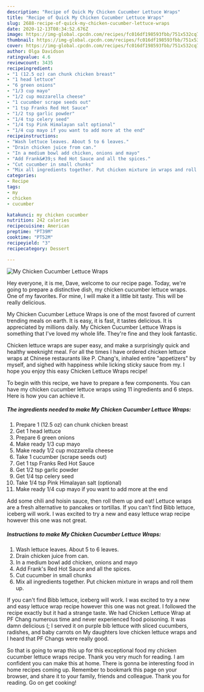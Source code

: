 ```yaml
---
description: "Recipe of Quick My Chicken Cucumber Lettuce Wraps"
title: "Recipe of Quick My Chicken Cucumber Lettuce Wraps"
slug: 2688-recipe-of-quick-my-chicken-cucumber-lettuce-wraps
date: 2020-12-13T08:34:52.676Z
image: https://img-global.cpcdn.com/recipes/fc016df198593fbb/751x532cq70/my-chicken-cucumber-lettuce-wraps-recipe-main-photo.jpg
thumbnail: https://img-global.cpcdn.com/recipes/fc016df198593fbb/751x532cq70/my-chicken-cucumber-lettuce-wraps-recipe-main-photo.jpg
cover: https://img-global.cpcdn.com/recipes/fc016df198593fbb/751x532cq70/my-chicken-cucumber-lettuce-wraps-recipe-main-photo.jpg
author: Olga Davidson
ratingvalue: 4.6
reviewcount: 3435
recipeingredient:
- "1 (12.5 oz) can chunk chicken breast"
- "1 head lettuce"
- "6 green onions"
- "1/3 cup mayo"
- "1/2 cup mozzarella cheese"
- "1 cucumber scrape seeds out"
- "1 tsp Franks Red Hot Sauce"
- "1/2 tsp garlic powder"
- "1/4 tsp celery seed"
- "1/4 tsp Pink Himalayan salt optional"
- "1/4 cup mayo if you want to add more at the end"
recipeinstructions:
- "Wash lettuce leaves. About 5 to 6 leaves."
- "Drain chicken juice from can."
- "In a medium bowl add chicken, onions and mayo"
- "Add Frank&#39;s Red Hot Sauce and all the spices."
- "Cut cucumber in small chunks"
- "Mix all ingredients together. Put chicken mixture in wraps and roll them up."
categories:
- Recipe
tags:
- my
- chicken
- cucumber

katakunci: my chicken cucumber 
nutrition: 242 calories
recipecuisine: American
preptime: "PT39M"
cooktime: "PT52M"
recipeyield: "3"
recipecategory: Dessert

---
```



![My Chicken Cucumber Lettuce Wraps](https://img-global.cpcdn.com/recipes/fc016df198593fbb/751x532cq70/my-chicken-cucumber-lettuce-wraps-recipe-main-photo.jpg)

Hey everyone, it is me, Dave, welcome to our recipe page. Today, we're going to prepare a distinctive dish, my chicken cucumber lettuce wraps. One of my favorites. For mine, I will make it a little bit tasty. This will be really delicious.

My Chicken Cucumber Lettuce Wraps is one of the most favored of current trending meals on earth. It is easy, it is fast, it tastes delicious. It is appreciated by millions daily. My Chicken Cucumber Lettuce Wraps is something that I've loved my whole life. They're fine and they look fantastic.

Chicken lettuce wraps are super easy, and make a surprisingly quick and healthy weeknight meal. For all the times I have ordered chicken lettuce wraps at Chinese restaurants like P. Chang&#39;s, inhaled entire &#34;appetizers&#34; by myself, and sighed with happiness while licking sticky sauce from my. I hope you enjoy this easy Chicken Lettuce Wraps recipe!


To begin with this recipe, we have to prepare a few components. You can have my chicken cucumber lettuce wraps using 11 ingredients and 6 steps. Here is how you can achieve it.

<!--inarticleads1-->

##### The ingredients needed to make My Chicken Cucumber Lettuce Wraps:

1. Prepare 1 (12.5 oz) can chunk chicken breast
1. Get 1 head lettuce
1. Prepare 6 green onions
1. Make ready 1/3 cup mayo
1. Make ready 1/2 cup mozzarella cheese
1. Take 1 cucumber (scrape seeds out)
1. Get 1 tsp Franks Red Hot Sauce
1. Get 1/2 tsp garlic powder
1. Get 1/4 tsp celery seed
1. Take 1/4 tsp Pink Himalayan salt (optional)
1. Make ready 1/4 cup mayo if you want to add more at the end


Add some chili and hoisin sauce, then roll them up and eat! Lettuce wraps are a fresh alternative to pancakes or tortillas. If you can&#39;t find Bibb lettuce, iceberg will work. I was excited to try a new and easy lettuce wrap recipe however this one was not great. 

<!--inarticleads2-->

##### Instructions to make My Chicken Cucumber Lettuce Wraps:

1. Wash lettuce leaves. About 5 to 6 leaves.
1. Drain chicken juice from can.
1. In a medium bowl add chicken, onions and mayo
1. Add Frank&#39;s Red Hot Sauce and all the spices.
1. Cut cucumber in small chunks
1. Mix all ingredients together. Put chicken mixture in wraps and roll them up.


If you can&#39;t find Bibb lettuce, iceberg will work. I was excited to try a new and easy lettuce wrap recipe however this one was not great. I followed the recipe exactly but it had a strange taste. We had Chicken Lettuce Wrap at PF Chang numerous time and never experienced food poisoning. It was damn delicious (; I served it on purple bib lettuce with sliced cucumbers, radishes, and baby carrots on My daughters love chicken lettuce wraps and I heard that PF Changs were really good. 

So that is going to wrap this up for this exceptional food my chicken cucumber lettuce wraps recipe. Thank you very much for reading. I am confident you can make this at home. There is gonna be interesting food in home recipes coming up. Remember to bookmark this page on your browser, and share it to your family, friends and colleague. Thank you for reading. Go on get cooking!
